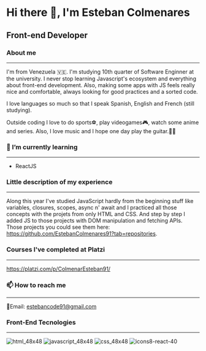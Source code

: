 # Hi there 👋, I'm Esteban Colmenares
## Front-end Developer

<!--
- 🔭 I’m currently working on ...
- 🌱 I’m currently learning ...
- 👯 I’m looking to collaborate on ...
- 🤔 I’m looking for help with ...
- 💬 Ask me about ...
- 📫 How to reach me: ...
- 😄 Pronouns: ...
- ⚡ Fun fact: ...
-->

### About me

------------

I'm from Venezuela 🇻🇪. I'm studying 10th quarter of Software Enginner at the university. I never stop learning Javascript's ecosystem and everything about front-end development. Also, making some apps with JS feels really nice and comfortable, always looking for good practices and a sorted code.

I love languages so much so that I speak Spanish, English and French (still studying).

Outside coding I love to do sports⚽, play videogames🎮, watch some anime and series. Also, I love music and I hope one day play the guitar.🎵🎸


### 🌱 I’m currently learning
------------
- ReactJS

### Little description of my experience
-----------------
Along this year I've studied JavaScript hardly from the beginning stuff like variables, closures, scopes, async n' await and I practiced all those concepts with the projets from only HTML and CSS. And step by step I added JS to those projects with DOM manipulation and fetching APIs. Those projects you could see them here: https://github.com/EstebanColmenares91?tab=repositories.

### Courses I've completed at Platzi
-----------
https://platzi.com/p/ColmenarEsteban91/

### 📫 How to reach me
-------------------
📩Email: estebancode91@gmail.com

### Front-End Tecnologies
---------------
![html_48x48](https://user-images.githubusercontent.com/96037539/192933060-ab2e5602-4241-46b9-8ee9-2e82cdca7e6a.png)
![javascript_48x48](https://user-images.githubusercontent.com/96037539/192933075-8867cdbf-fe9e-4c4b-a980-d250fa5a7285.png)
![css_48x48](https://user-images.githubusercontent.com/96037539/192933082-3a3b3ffb-826e-4f3f-b5bb-48e6fca7722b.png)
![icons8-react-40](https://user-images.githubusercontent.com/96037539/192934065-643c2353-6116-4a13-973e-03e889a17540.png)
